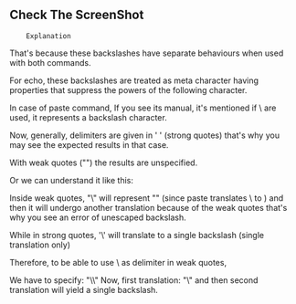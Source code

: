 
## Check The ScreenShot

        Explanation
That's because these backslashes have separate behaviours when used with both commands.

For echo, these backslashes are treated as meta character having properties that suppress the powers of the following character.

In case of paste command,
If you see its manual, it's mentioned if \\ are used, it represents a backslash character.

Now, generally, delimiters are given in ' ' (strong quotes) that's why you may see the expected results in that case.

With weak quotes ("")  the results are unspecified.


Or we can understand it like this:

Inside weak quotes,
"\\" will represent "\" (since paste translates \\ to \) and then it will undergo another translation because of the weak quotes 
that's why you see an error of unescaped backslash.

While in strong quotes, '\\' will translate to a single backslash (single translation only)

Therefore, to be able to use \ as delimiter in weak quotes,

We have to specify: "\\\\"
Now, first translation: "\\" and then second translation will yield a single backslash.
